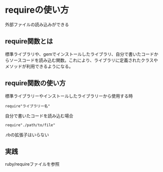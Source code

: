 # requireの使い方

外部ファイルの読み込みができる

## require関数とは
標準ライブラリや、gemでインストールしたライブラリ、自分で書いたコードからソースコードを読み込む関数。これにより、ライブラリに定義されたクラスやメソッドが利用できるようになる。

## require関数の使い方
標準ライブラリーやインストールしたライブラリーから使用する時  
```
require"ライブラリー名"
```

自分で書いたコードを読み込む場合
```
require"./path/to/file"
```
.rbの拡張子はいらない

## 実践
ruby/requireファイルを参照